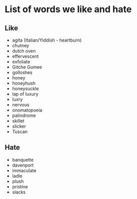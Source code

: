 # List of words we like and hate

## Like
- agita (Italian/Yiddish - heartburn)
- chutney
- dutch oven
- effervescent
- exfoliate
- Gitche Gumee
- golloshes
- honey
- honeyhush
- honeysuckle
- lap of luxury
- luxry
- nervous
- onomatopoeia
- palindrome
- skillet
- slicker
- Tuscan

## Hate
- banquette
- davenport
- immaculate
- ladle
- plush
- pristine
- slacks
